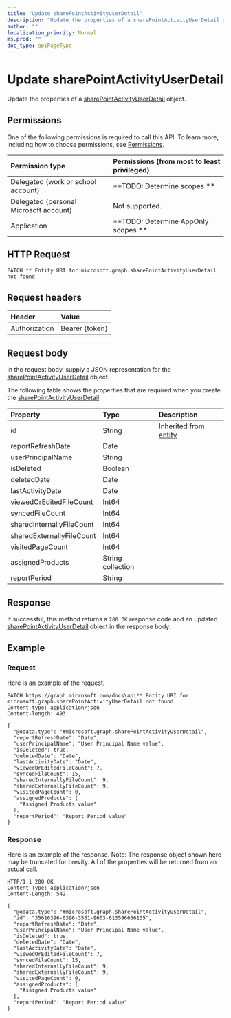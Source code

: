 ```yaml
---
title: "Update sharePointActivityUserDetail"
description: "Update the properties of a sharePointActivityUserDetail object."
author: ""
localization_priority: Normal
ms.prod: ""
doc_type: apiPageType
---
```


# Update sharePointActivityUserDetail

Update the properties of a [sharePointActivityUserDetail](../resources/sharepointactivityuserdetail.md) object.

## Permissions
One of the following permissions is required to call this API. To learn more, including how to choose permissions, see [Permissions](/concepts/permissions-reference.md).

|Permission type|Permissions (from most to least privileged)|
|:---|:---|
|Delegated (work or school account)|**TODO: Determine scopes **|
|Delegated (personal Microsoft account)|Not supported.|
|Application|**TODO: Determine AppOnly scopes **|

## HTTP Request
<!-- {
  "blockType": "ignored"
}
-->
``` http
PATCH ** Entity URI for microsoft.graph.sharePointActivityUserDetail not found
```

## Request headers
|Header|Value|
|:---|:---|
|Authorization|Bearer {token}|

## Request body
In the request body, supply a JSON representation for the [sharePointActivityUserDetail](../resources/sharePointActivityUserDetail.md) object.

The following table shows the properties that are required when you create the [sharePointActivityUserDetail](../resources/sharepointactivityuserdetail.md).

|Property|Type|Description|
|:---|:---|:---|
|id|String| Inherited from [entity](../resources/entity.md)|
|reportRefreshDate|Date||
|userPrincipalName|String||
|isDeleted|Boolean||
|deletedDate|Date||
|lastActivityDate|Date||
|viewedOrEditedFileCount|Int64||
|syncedFileCount|Int64||
|sharedInternallyFileCount|Int64||
|sharedExternallyFileCount|Int64||
|visitedPageCount|Int64||
|assignedProducts|String collection||
|reportPeriod|String||



## Response
If successful, this method returns a `200 OK` response code and an updated [sharePointActivityUserDetail](../resources/sharepointactivityuserdetail.md) object in the response body.

## Example

### Request
Here is an example of the request.
<!-- {
  "blockType": "request",
  "name": "update_sharepointactivityuserdetail"
}
-->
``` http
PATCH https://graph.microsoft.com/docs\api** Entity URI for microsoft.graph.sharePointActivityUserDetail not found
Content-type: application/json
Content-length: 493

{
  "@odata.type": "#microsoft.graph.sharePointActivityUserDetail",
  "reportRefreshDate": "Date",
  "userPrincipalName": "User Principal Name value",
  "isDeleted": true,
  "deletedDate": "Date",
  "lastActivityDate": "Date",
  "viewedOrEditedFileCount": 7,
  "syncedFileCount": 15,
  "sharedInternallyFileCount": 9,
  "sharedExternallyFileCount": 9,
  "visitedPageCount": 0,
  "assignedProducts": [
    "Assigned Products value"
  ],
  "reportPeriod": "Report Period value"
}
```

### Response
Here is an example of the response. Note: The response object shown here may be truncated for brevity. All of the properties will be returned from an actual call.
<!-- {
  "blockType": "response",
  "truncated": true
}
-->
``` http
HTTP/1.1 200 OK
Content-Type: application/json
Content-Length: 542

{
  "@odata.type": "#microsoft.graph.sharePointActivityUserDetail",
  "id": "35616396-6396-3561-9663-613596636135",
  "reportRefreshDate": "Date",
  "userPrincipalName": "User Principal Name value",
  "isDeleted": true,
  "deletedDate": "Date",
  "lastActivityDate": "Date",
  "viewedOrEditedFileCount": 7,
  "syncedFileCount": 15,
  "sharedInternallyFileCount": 9,
  "sharedExternallyFileCount": 9,
  "visitedPageCount": 0,
  "assignedProducts": [
    "Assigned Products value"
  ],
  "reportPeriod": "Report Period value"
}
```


